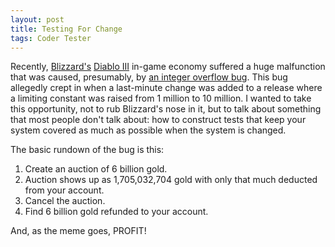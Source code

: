 ```yaml
---
layout: post
title: Testing For Change
tags: Coder Tester
---
```


Recently, [Blizzard's][blizzard] [Diablo III][d3] in-game economy suffered a huge malfunction that was caused, presumably, by [an integer overflow bug][bug]. This bug allegedly crept in when a last-minute change was added to a release where a limiting constant was raised from 1 million to 10 million. I wanted to take this opportunity, not to rub Blizzard's nose in it, but to talk about something that most people don't talk about: how to construct tests that keep your system covered as much as possible when the system is changed.

The basic rundown of the bug is this:

1. Create an auction of 6 billion gold.
1. Auction shows up as 1,705,032,704 gold with only that much deducted from your account.
1. Cancel the auction.
1. Find 6 billion gold refunded to your account.

And, as the meme goes, PROFIT!

[blizzard]: http://us.blizzard.com/en-us/
[bug]: http://pastebin.com/YYPM4uQK
[d3]: http://us.blizzard.com/en-us/games/d3/
